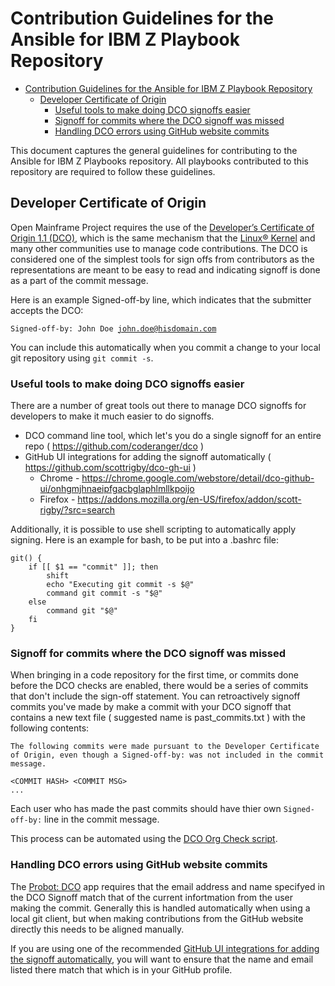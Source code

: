 # Contribution Guidelines for the Ansible for IBM Z Playbook Repository

- [Contribution Guidelines for the Ansible for IBM Z Playbook Repository](#contribution-guidelines-for-the-ansible-for-ibm-z-playbook-repository)
  - [Developer Certificate of Origin](#developer-certificate-of-origin)
    - [Useful tools to make doing DCO signoffs easier](#useful-tools-to-make-doing-dco-signoffs-easier)
    - [Signoff for commits where the DCO signoff was missed](#signoff-for-commits-where-the-dco-signoff-was-missed)
    - [Handling DCO errors using GitHub website commits](#handling-dco-errors-using-github-website-commits)


This document captures the general guidelines for contributing to the Ansible for IBM Z Playbooks repository. All playbooks contributed to this repository are required to follow these guidelines.

## Developer Certificate of Origin

Open Mainframe Project requires the use of the [Developer’s Certificate of Origin 1.1 (DCO)](https://developercertificate.org/), which is the same mechanism that the [Linux® Kernel](https://git.kernel.org/pub/scm/linux/kernel/git/torvalds/linux.git/tree/Documentation/process/submitting-patches.rst#n416) and many other communities use to manage code contributions. The DCO is considered one of the simplest tools for sign offs from contributors as the representations are meant to be easy to read and indicating signoff is done as a part of the commit message.

Here is an example Signed-off-by line, which indicates that the submitter accepts the DCO:

<code>Signed-off-by: John Doe <john.doe@hisdomain.com></code>

You can include this automatically when you commit a change to your local git repository using <code>git commit -s</code>.

### Useful tools to make doing DCO signoffs easier

There are a number of great tools out there to manage DCO signoffs for developers to make it much easier to do signoffs.

- DCO command line tool, which let's you do a single signoff for an entire repo ( https://github.com/coderanger/dco )
- GitHub UI integrations for adding the signoff automatically ( https://github.com/scottrigby/dco-gh-ui )
  - Chrome - https://chrome.google.com/webstore/detail/dco-github-ui/onhgmjhnaeipfgacbglaphlmllkpoijo
  - Firefox - https://addons.mozilla.org/en-US/firefox/addon/scott-rigby/?src=search

Additionally, it is possible to use shell scripting to automatically apply signing. Here is an example for bash, to be put into a .bashrc file:

```
git() {
    if [[ $1 == "commit" ]]; then
        shift
        echo "Executing git commit -s $@"
        command git commit -s "$@"
    else
        command git "$@"
    fi
}
```

### Signoff for commits where the DCO signoff was missed

When bringing in a code repository for the first time, or commits done before the DCO checks are enabled, there would be a series of commits that don't include the sign-off statement. You can retroactively signoff commits you've made by make a commit with your DCO signoff that contains a new text file ( suggested name is past_commits.txt ) with the following contents:

````
The following commits were made pursuant to the Developer Certificate of Origin, even though a Signed-off-by: was not included in the commit message.

<COMMIT HASH> <COMMIT MSG>
...
````

Each user who has made the past commits should have thier own <code>Signed-off-by:</code> line in the commit message.

This process can be automated using the [DCO Org Check script](https://github.com/jmertic/dco-org-check).

### Handling DCO errors using GitHub website commits

The [Probot: DCO](https://github.com/probot/dco) app requires that the email address and name specifyed in the DCO Signoff match that of the current infortmation from the user making the commit. Generally this is handled automatically when using a local git client, but when making contributions from the GitHub website directly this needs to be aligned manually. 

If you are using one of the recommended [GitHub UI integrations for adding the signoff automatically]( https://github.com/scottrigby/dco-gh-ui), you will want to ensure that the name and email listed there match that which is in your GitHub profile.
